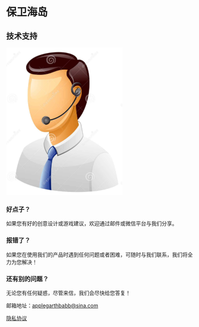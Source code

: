 # 保卫海岛

## 技术支持

 ![image](https://github.com/applegarthbabb/baoweihaidao/raw/master/call_man.png)

### 好点子？

如果您有好的创意设计或游戏建议，欢迎通过邮件或微信平台与我们分享。

### 报错了？

如果您在使用我们的产品时遇到任何问题或者困难，可随时与我们联系，我们将全力为您解决！

### 还有别的问题？

无论您有任何疑惑，尽管来信，我们会尽快给您答复！

邮箱地址：applegarthbabb@sina.com

[隐私协议](https://raw.githubusercontent.com/applegarthbabb/baoweihaidao/master/privacy.cmd)
